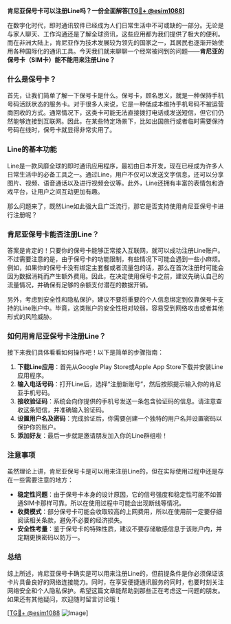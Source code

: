 **肯尼亚保号卡可以注册Line吗？一份全面解答[[TG💪+ @esim1088](https://t.me/s/esim1088)]**

在数字化时代，即时通讯软件已经成为人们日常生活中不可或缺的一部分。无论是与家人聊天、工作沟通还是了解全球资讯，这些应用都为我们提供了极大的便利。而在非洲大陆上，肯尼亚作为技术发展较为领先的国家之一，其居民也逐渐开始使用各种国际化的通讯工具。今天我们就来聊聊一个经常被问到的问题——**肯尼亚的保号卡（SIM卡）能不能用来注册Line？**

### 什么是保号卡？

首先，让我们简单了解一下保号卡是什么。保号卡，顾名思义，就是一种保持手机号码活跃状态的服务卡。对于很多人来说，它是一种低成本维持手机号码不被运营商回收的方式。通常情况下，这类卡可能无法直接拨打电话或发送短信，但它们仍然能够连接到互联网。因此，在某些特定场景下，比如出国旅行或者临时需要保持号码在线时，保号卡就显得非常实用了。

### Line的基本功能

Line是一款风靡全球的即时通讯应用程序，最初由日本开发，现在已经成为许多人日常生活中的必备工具之一。通过Line，用户不仅可以发送文字信息，还可以分享图片、视频、语音通话以及进行视频会议等。此外，Line还拥有丰富的表情包和游戏平台，让用户之间互动更加有趣。

那么问题来了，既然Line如此强大且广泛流行，那它是否支持使用肯尼亚保号卡进行注册呢？

### 肯尼亚保号卡能否注册Line？

答案是肯定的！只要你的保号卡能够正常接入互联网，就可以成功注册Line账户。不过需要注意的是，由于保号卡的功能限制，有些情况下可能会遇到一些小麻烦。例如，如果你的保号卡没有绑定主套餐或者流量包的话，那么在首次注册时可能会因为数据消耗而产生额外费用。因此，在决定使用保号卡之前，建议先确认自己的流量情况，并确保有足够的余额支付潜在的数据开销。

另外，考虑到安全性和隐私保护，建议不要将重要的个人信息绑定到仅靠保号卡支持的Line账户中。毕竟，这类账户的安全性相对较弱，容易受到网络攻击或者其他形式的风险威胁。

### 如何用肯尼亚保号卡注册Line？

接下来我们具体看看如何操作吧！以下是简单的步骤指南：

1. **下载Line应用**：首先从Google Play Store或Apple App Store下载并安装Line应用程序。
2. **输入电话号码**：打开Line后，选择“注册新账号”，然后按照提示输入你的肯尼亚手机号码。
3. **接收验证码**：系统会向你提供的手机号发送一条包含验证码的信息。请注意查收这条短信，并准确输入验证码。
4. **设置用户名及密码**：完成验证后，你需要创建一个独特的用户名并设置密码以保护你的账户。
5. **添加好友**：最后一步就是邀请朋友加入你的Line群组啦！

### 注意事项

虽然理论上讲，肯尼亚保号卡是可以用来注册Line的，但在实际使用过程中还是存在一些需要注意的地方：
- **稳定性问题**：由于保号卡本身的设计原因，它的信号强度和稳定性可能不如普通SIM卡那样可靠。所以在使用过程中可能会出现断线等情况。
- **收费模式**：部分保号卡可能会收取较高的上网费用，所以在使用前一定要仔细阅读相关条款，避免不必要的经济损失。
- **安全性考量**：鉴于保号卡的特殊性质，建议不要存储敏感信息于该账户内，并定期更换密码以防万一。

### 总结

综上所述，肯尼亚保号卡确实是可以用来注册Line的，但前提条件是你必须保证该卡片具备良好的网络连接能力。同时，在享受便捷通讯服务的同时，也要时刻关注网络安全和个人隐私保护。希望这篇文章能帮助到那些正在考虑这一问题的朋友。如果还有其他疑问，欢迎随时留言讨论哦！

[[TG💪+ @esim1088](https://t.me/s/esim1088) ![Image](https://i.postimg.cc/4NQfJmqS/Snipaste-2025-05-13-00-14-12.png)]